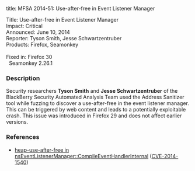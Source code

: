 title: MFSA 2014-51: Use-after-free in Event Listener Manager

<p>
<span class="label">Title:</span>      Use-after-free in Event Listener
Manager<br/>
<span class="label">Impact:</span>     Critical<br/>
<span class="label">Announced:</span>  June 10, 2014<br/>
<span class="label">Reporter:</span>   Tyson Smith, Jesse Schwartzentruber<br/>
<span class="label">Products:</span>   Firefox, Seamonkey<br/>
<br/>
<span class="label">Fixed in:</span>   Firefox 30<br/>
<span class="label">&#160;</span>      Seamonkey 2.26.1<br/>
</p>


<h3>Description</h3>

<p>Security researchers <strong>Tyson Smith</strong> and <strong>Jesse
Schwartzentruber</strong> of the BlackBerry Security Automated Analysis Team
used the Address Sanitizer tool while fuzzing to discover a use-after-free in
the event listener manager. This can be triggered by web content and leads to a
potentially exploitable crash. This issue was introduced in Firefox 29 and does
not affect earlier versions. 
</p>

<h3>References</h3>

<ul>
  <li><a href="https://bugzilla.mozilla.org/show_bug.cgi?id=978862">
       heap-use-after-free in
nsEventListenerManager::CompileEventHandlerInternal</a> (<a href="http://cve.mitre.org/cgi-bin/cvename.cgi?name=CVE-2014-1540" class="ex-ref">CVE-2014-1540</a>)</li>
</ul>




